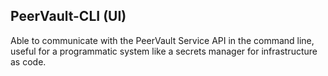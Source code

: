## PeerVault-CLI (UI)

Able to communicate with the PeerVault Service API in the command line, 
useful for a programmatic system like a secrets manager for infrastructure as code.